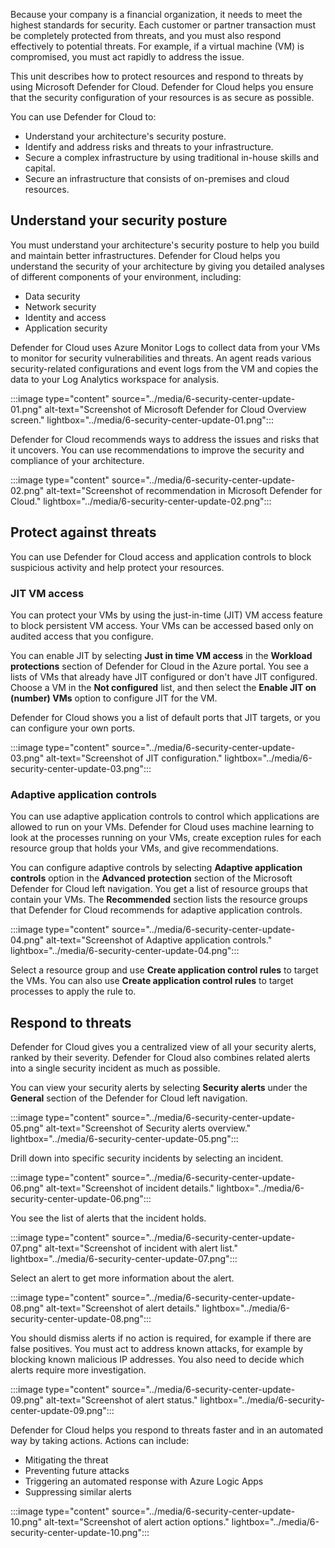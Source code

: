 Because your company is a financial organization, it needs to meet the highest standards for security. Each customer or partner transaction must be completely protected from threats, and you must also respond effectively to potential threats. For example, if a virtual machine (VM) is compromised, you must act rapidly to address the issue.

This unit describes how to protect resources and respond to threats by using Microsoft Defender for Cloud. Defender for Cloud helps you ensure that the security configuration of your resources is as secure as possible.

You can use Defender for Cloud to:

- Understand your architecture's security posture.
- Identify and address risks and threats to your infrastructure.
- Secure a complex infrastructure by using traditional in-house skills and capital.
- Secure an infrastructure that consists of on-premises and cloud resources.

## Understand your security posture

You must understand your architecture's security posture to help you build and maintain better infrastructures. Defender for Cloud helps you understand the security of your architecture by giving you detailed analyses of different components of your environment, including:

- Data security
- Network security
- Identity and access
- Application security

Defender for Cloud uses Azure Monitor Logs to collect data from your VMs to monitor for security vulnerabilities and threats. An agent reads various security-related configurations and event logs from the VM and copies the data to your Log Analytics workspace for analysis.

:::image type="content" source="../media/6-security-center-update-01.png" alt-text="Screenshot of Microsoft Defender for Cloud Overview screen." lightbox="../media/6-security-center-update-01.png":::

Defender for Cloud recommends ways to address the issues and risks that it uncovers. You can use recommendations to improve the security and compliance of your architecture.

:::image type="content" source="../media/6-security-center-update-02.png" alt-text="Screenshot of recommendation in Microsoft Defender for Cloud." lightbox="../media/6-security-center-update-02.png":::

## Protect against threats

You can use Defender for Cloud access and application controls to block suspicious activity and help protect your resources.

### JIT VM access

You can protect your VMs by using the just-in-time (JIT) VM access feature to block persistent VM access. Your VMs can be accessed based only on audited access that you configure.

You can enable JIT by selecting **Just in time VM access** in the **Workload protections** section of Defender for Cloud in the Azure portal. You see a lists of VMs that already have JIT configured or don't have JIT configured. Choose a VM in the **Not configured** list, and then select the **Enable JIT on (number) VMs** option to configure JIT for the VM.

Defender for Cloud shows you a list of default ports that JIT targets, or you can configure your own ports.

:::image type="content" source="../media/6-security-center-update-03.png" alt-text="Screenshot of JIT configuration." lightbox="../media/6-security-center-update-03.png":::

### Adaptive application controls

You can use adaptive application controls to control which applications are allowed to run on your VMs. Defender for Cloud uses machine learning to look at the processes running on your VMs, create exception rules for each resource group that holds your VMs, and give recommendations.

You can configure adaptive controls by selecting **Adaptive application controls** option in the **Advanced protection** section of the Microsoft Defender for Cloud left navigation. You get a list of resource groups that contain your VMs. The **Recommended** section lists the resource groups that Defender for Cloud recommends for adaptive application controls.

:::image type="content" source="../media/6-security-center-update-04.png" alt-text="Screenshot of Adaptive application controls." lightbox="../media/6-security-center-update-04.png":::

Select a resource group and use **Create application control rules** to target the VMs. You can also use **Create application control rules** to target processes to apply the rule to.

## Respond to threats

Defender for Cloud gives you a centralized view of all your security alerts, ranked by their severity. Defender for Cloud also combines related alerts into a single security incident as much as possible.

You can view your security alerts by selecting **Security alerts** under the **General** section of the Defender for Cloud left navigation.

:::image type="content" source="../media/6-security-center-update-05.png" alt-text="Screenshot of Security alerts overview." lightbox="../media/6-security-center-update-05.png":::

Drill down into specific security incidents by selecting an incident.

:::image type="content" source="../media/6-security-center-update-06.png" alt-text="Screenshot of incident details." lightbox="../media/6-security-center-update-06.png":::

You see the list of alerts that the incident holds.

:::image type="content" source="../media/6-security-center-update-07.png" alt-text="Screenshot of incident with alert list." lightbox="../media/6-security-center-update-07.png":::

Select an alert to get more information about the alert.

:::image type="content" source="../media/6-security-center-update-08.png" alt-text="Screenshot of alert details." lightbox="../media/6-security-center-update-08.png":::

You should dismiss alerts if no action is required, for example if there are false positives. You must act to address known attacks, for example by blocking known malicious IP addresses. You also need to decide which alerts require more investigation.

:::image type="content" source="../media/6-security-center-update-09.png" alt-text="Screenshot of alert status." lightbox="../media/6-security-center-update-09.png":::

Defender for Cloud helps you respond to threats faster and in an automated way by taking actions. Actions can include:

- Mitigating the threat
- Preventing future attacks
- Triggering an automated response with Azure Logic Apps
- Suppressing similar alerts

:::image type="content" source="../media/6-security-center-update-10.png" alt-text="Screenshot of alert action options." lightbox="../media/6-security-center-update-10.png":::
